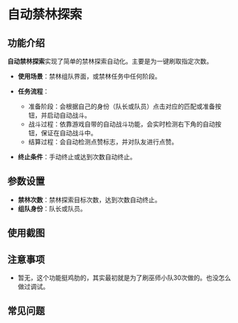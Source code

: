 # 自动禁林探索

## 功能介绍 <Badge type="tip" text="Introduction" />

**自动禁林探索**实现了简单的禁林探索自动化。主要是为一键刷取指定次数。

- **使用场景**：禁林组队界面，或禁林任务中任何阶段。
- **任务流程**：
  - 准备阶段：会根据自己的身份（队长或队员）点击对应的匹配或准备按钮，并启动自动战斗。
  - 战斗过程：依靠游戏自带的自动战斗功能，会实时检测右下角的自动按钮，保证在自动战斗中。
  - 结算过程：会自动检测点赞标志，并对队友进行点赞。

- **终止条件**：手动终止或达到次数自动终止。

## 参数设置 <Badge type="tip" text="Settings" />

- **禁林次数**：禁林探索目标次数，达到次数自动终止。
- **组队身份**：队长或队员。

## 使用截图 <Badge type="tip" text="Screenshots" />



## 注意事项 <Badge type="warning" text="Note" />

- 暂无，这个功能挺鸡肋的，其实最初就是为了刷巫师小队30次做的。也没怎么做过调试。

## 常见问题 <Badge type="danger" text="questions" />
